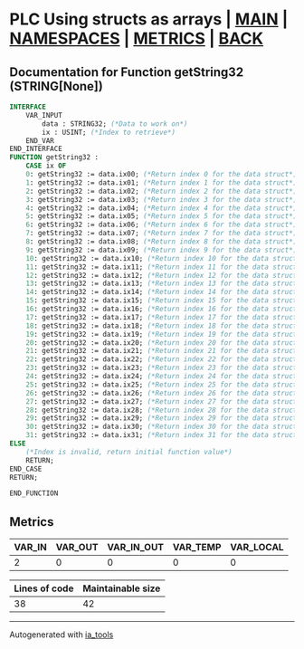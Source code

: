# PLC Using structs as arrays | [MAIN] | [NAMESPACES] | [METRICS] | [BACK]  

## Documentation for Function getString32 (STRING[None])  

```pascal
INTERFACE
    VAR_INPUT
        data : STRING32; (*Data to work on*)
        ix : USINT; (*Index to retrieve*)
    END_VAR
END_INTERFACE
FUNCTION getString32 :
    CASE ix OF
	0: getString32 := data.ix00; (*Return index 0 for the data struct*)
	1: getString32 := data.ix01; (*Return index 1 for the data struct*)
	2: getString32 := data.ix02; (*Return index 2 for the data struct*)
	3: getString32 := data.ix03; (*Return index 3 for the data struct*)
	4: getString32 := data.ix04; (*Return index 4 for the data struct*)
	5: getString32 := data.ix05; (*Return index 5 for the data struct*)
	6: getString32 := data.ix06; (*Return index 6 for the data struct*)
	7: getString32 := data.ix07; (*Return index 7 for the data struct*)
	8: getString32 := data.ix08; (*Return index 8 for the data struct*)
	9: getString32 := data.ix09; (*Return index 9 for the data struct*)
	10: getString32 := data.ix10; (*Return index 10 for the data struct*)
	11: getString32 := data.ix11; (*Return index 11 for the data struct*)
	12: getString32 := data.ix12; (*Return index 12 for the data struct*)
	13: getString32 := data.ix13; (*Return index 13 for the data struct*)
	14: getString32 := data.ix14; (*Return index 14 for the data struct*)
	15: getString32 := data.ix15; (*Return index 15 for the data struct*)
	16: getString32 := data.ix16; (*Return index 16 for the data struct*)
	17: getString32 := data.ix17; (*Return index 17 for the data struct*)
	18: getString32 := data.ix18; (*Return index 18 for the data struct*)
	19: getString32 := data.ix19; (*Return index 19 for the data struct*)
	20: getString32 := data.ix20; (*Return index 20 for the data struct*)
	21: getString32 := data.ix21; (*Return index 21 for the data struct*)
	22: getString32 := data.ix22; (*Return index 22 for the data struct*)
	23: getString32 := data.ix23; (*Return index 23 for the data struct*)
	24: getString32 := data.ix24; (*Return index 24 for the data struct*)
	25: getString32 := data.ix25; (*Return index 25 for the data struct*)
	26: getString32 := data.ix26; (*Return index 26 for the data struct*)
	27: getString32 := data.ix27; (*Return index 27 for the data struct*)
	28: getString32 := data.ix28; (*Return index 28 for the data struct*)
	29: getString32 := data.ix29; (*Return index 29 for the data struct*)
	30: getString32 := data.ix30; (*Return index 30 for the data struct*)
	31: getString32 := data.ix31; (*Return index 31 for the data struct*)
ELSE
	(*Index is invalid, return initial function value*)
	RETURN;
END_CASE
RETURN;

END_FUNCTION
```

## Metrics  

| VAR_IN | VAR_OUT | VAR_IN_OUT | VAR_TEMP | VAR_LOCAL |
| ------ | ------- | ---------- | --------- | -------- |
| 2 | 0 | 0 | 0 | 0 |  

| Lines of code | Maintainable size |
| ------------- | ----------------- |
| 38 | 42 |

---
Autogenerated with [ia_tools](https://github.com/tkucic/ia_tools)  

[MAIN]: ../../../../index_st.md
[NAMESPACES]: ../../nsList_st.md
[METRICS]: ../../../metrics_st.md
[BACK]: ../nsMain_st.md
